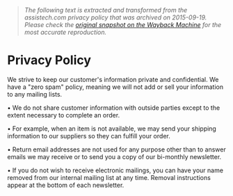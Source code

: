 > *The following text is extracted and transformed from the assistech.com privacy policy that was archived on 2015-09-19. Please check the [original snapshot on the Wayback Machine](https://web.archive.org/web/20150919013254id_/https%3A//assistech.com/store/privacy-policy) for the most accurate reproduction.*

# Privacy Policy

We strive to keep our customer's information private and confidential. We have a "zero spam" policy, meaning we will not add or sell your information to any mailing lists.

• We do not share customer information with outside parties except to the extent necessary to complete an order.

• For example, when an item is not available, we may send your shipping information to our suppliers so they can fulfill your order.

• Return email addresses are not used for any purpose other than to answer emails we may receive or to send you a copy of our bi-monthly newsletter.

• If you do not wish to receive electronic mailings, you can have your name removed from our internal mailing list at any time. Removal instructions appear at the bottom of each newsletter.

